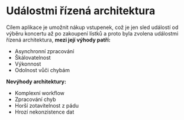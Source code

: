 # Událostmi řízená architektura

Cílem aplikace je umožnit nákup vstupenek, což je jen sled událostí od výběru koncertu až po zakoupení lístků a proto byla zvolena událostmi řízená architektura, **mezi její výhody patří:**
- Asynchronní zpracování
- Škálovatelnost
- Výkonnost 
- Odolnost vůči chybám

**Nevýhody architektury:**
- Komplexní workflow
- Zpracování chyb
- Horší zotavitelnost z pádu 
- Hrozí nekonzistence dat